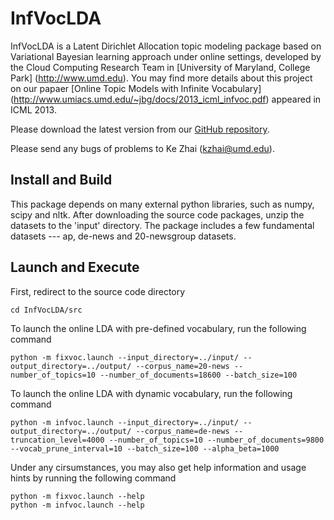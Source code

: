 InfVocLDA
==========

InfVocLDA is a Latent Dirichlet Allocation topic modeling package based on Variational Bayesian learning approach under online settings, developed by the Cloud Computing Research Team in [University of Maryland, College Park] (http://www.umd.edu). You may find more details about this project on our papaer [Online Topic Models with Infinite Vocabulary] (http://www.umiacs.umd.edu/~jbg/docs/2013_icml_infvoc.pdf) appeared in ICML 2013.

Please download the latest version from our [GitHub repository](https://github.com/kzhai/InfVocLDA).

Please send any bugs of problems to Ke Zhai (kzhai@umd.edu).

Install and Build
----------

This package depends on many external python libraries, such as numpy, scipy and nltk. After downloading the source code packages, unzip the datasets to the 'input' directory. The package includes a few fundamental datasets --- ap, de-news and 20-newsgroup datasets.

Launch and Execute
----------

First, redirect to the source code directory

    cd InfVocLDA/src

To launch the online LDA with pre-defined vocabulary, run the following command

    python -m fixvoc.launch --input_directory=../input/ --output_directory=../output/ --corpus_name=20-news --number_of_topics=10 --number_of_documents=18600 --batch_size=100

To launch the online LDA with dynamic vocabulary, run the following command

    python -m infvoc.launch --input_directory=../input/ --output_directory=../output/ --corpus_name=de-news --truncation_level=4000 --number_of_topics=10 --number_of_documents=9800 --vocab_prune_interval=10 --batch_size=100 --alpha_beta=1000

Under any cirsumstances, you may also get help information and usage hints by running the following command

    python -m fixvoc.launch --help
    python -m infvoc.launch --help
